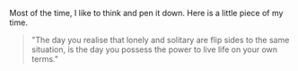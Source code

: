 
Most of the time, I like to think and pen it down. Here is a little piece of my time.

> "The day you realise that lonely and solitary are flip sides to the same situation, is the day you possess the power to live life on your own terms."

 
